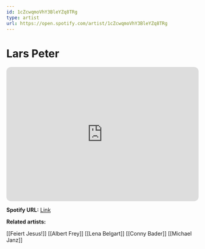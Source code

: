 ```yaml
---
id: 1cZcwqmoVhY3BleYZq8TRg
type: artist
url: https://open.spotify.com/artist/1cZcwqmoVhY3BleYZq8TRg
---
```

# Lars Peter

<iframe style="border-radius:12px" src="https://open.spotify.com/embed/artist/1cZcwqmoVhY3BleYZq8TRg" width="100%" height="352" frameBorder="0" allowfullscreen="" allow="autoplay; clipboard-write; encrypted-media; fullscreen; picture-in-picture" loading="lazy"></iframe>

**Spotify URL:** [Link](https://open.spotify.com/artist/1cZcwqmoVhY3BleYZq8TRg)

**Related artists:**

[[Feiert Jesus!]]
[[Albert Frey]]
[[Lena Belgart]]
[[Conny Bader]]
[[Michael Janz]]
